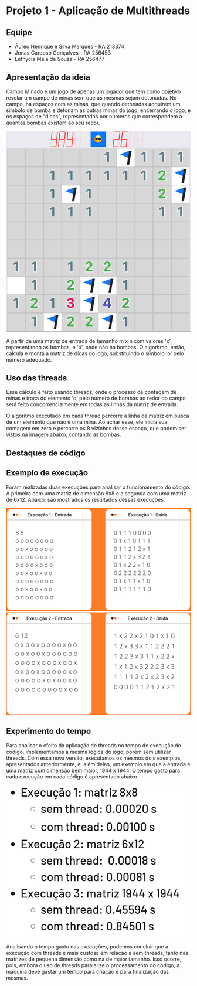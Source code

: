 # Projeto 1 - Aplicação de Multithreads

## Equipe
- Áureo Henrique e Silva Marques - RA 213374
- Jonas Cardoso Gonçalves - RA 256453
- Lethycia Maia de Souza - RA 256477

## Apresentação da ideia

Campo Minado é um jogo de apenas um jogador que tem como objetivo revelar um campo de minas sem que as mesmas sejam detonadas. No campo, há espaços com as minas, que quando detonadas adquirem um símbolo de bomba e detonam as outras minas do jogo, encerrando o jogo, e os espaços de "dicas", representados por números que correspondem a quantas bombas existem ao seu redor.

![Campo Minado](images/campominado.png)

A partir de uma matriz de entrada de tamanho m x n com valores 'x', representando as bombas, e 'o', onde não há bombas. O algoritmo, então, calcula e monta a matriz de dicas do jogo, substituindo o símbolo 'o' pelo número adequado. 

## Uso das threads

Esse cálculo é feito usando threads, onde o processo de contagem de minas e troca do elemento 'o' pelo número de bombas ao redor do campo será feito concorrencialmente em todas as linhas da matriz de entrada. 

O algoritmo executado em cada thread percorre a linha da matriz em busca de um elemento que não é uma mina. Ao achar esse, ele inicia sua contagem em zero e percorre os 8 vizinhos desse espaço, que podem ser vistos na imagem abaixo, contando as bombas.

## Destaques de código

## Exemplo de execução

Foram realizadas duas execuções para analisar o funcionamento do código. A primeira com uma matriz de dimensão 8x8 e a segunda com uma matriz de 6x12. Abaixo, são mostrados os resultados dessas execuções.

![Execução 1](images/exec1.png)
![Execução 2](images/exec2.png)

## Experimento do tempo

Para analisar o efeito da aplicação de threads no tempo de execução do código, implementamos a mesma lógica do jogo, porém sem utilizar threads. Com essa nova versão, executamos os mesmos dois exemplos, apresentados anteriormente, e, além deles, um exemplo em que a entrada é uma matriz com dimensão bem maior, 1944 x 1944. O tempo gasto para cada execução em cada código é apresentado abaixo.

![Tempos](images/testetempo.png)

Analisando o tempo gasto nas execuções, podemos concluir que a execução com threads é mais custosa em relação a sem threads, tanto nas matrizes de pequena dimensão como na de maior tamanho. Isso ocorre, pois, embora o uso de threads paralelize o processamento do código, a máquina deve gastar um tempo para criação e para finalização das mesmas.
